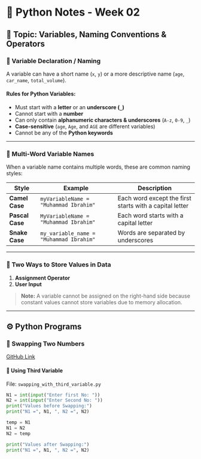 # 🐍 Python Notes - Week 02

## 📘 Topic: Variables, Naming Conventions & Operators

### 🔹 Variable Declaration / Naming
A variable can have a short name (`x`, `y`) or a more descriptive name (`age`, `car_name`, `total_volume`).

#### Rules for Python Variables:
- Must start with a **letter** or an **underscore (`_`)**  
- Cannot start with a **number**  
- Can only contain **alphanumeric characters & underscores** (`A-z`, `0-9`, `_`)  
- **Case-sensitive** (`age`, `Age`, and `AGE` are different variables)  
- Cannot be any of the **Python keywords**

---

### 🧩 Multi-Word Variable Names
When a variable name contains multiple words, these are common naming styles:

| Style | Example | Description |
|--------|----------|-------------|
| **Camel Case** | `myVariableName = "Muhammad Ibrahim"` | Each word except the first starts with a capital letter |
| **Pascal Case** | `MyVariableName = "Muhammad Ibrahim"` | Each word starts with a capital letter |
| **Snake Case** | `my_variable_name = "Muhammad Ibrahim"` | Words are separated by underscores |

---

### 🧠 Two Ways to Store Values in Data
1. **Assignment Operator**  
2. **User Input**

> **Note:** A variable cannot be assigned on the right-hand side because constant values cannot store variables due to memory allocation.

---

## ⚙️ Python Programs

### 🔸 Swapping Two Numbers
[GitHub Link](https://github.com/mibrahim-O2/Python-Basic-Building-Blocks/blob/main/Class-Work/Week-02/Swapping.ipynb)

#### 🔹 Using Third Variable
File: `swapping_with_third_variable.py`

```python
N1 = int(input("Enter first No: "))
N2 = int(input("Enter Second No: "))
print("Values before Swapping:")
print("N1 =", N1, ", N2 =", N2)

temp = N1
N1 = N2
N2 = temp

print("Values after Swapping:")
print("N1 =", N1, ", N2 =", N2)

